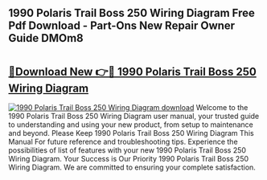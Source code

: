 ## 1990 Polaris Trail Boss 250 Wiring Diagram Free Pdf Download - Part-Ons New Repair Owner Guide DMOm8

# <h2><a href="http://dfke5yq.blite.top/?on=1990+Polaris+Trail+Boss+250+Wiring+Diagram">🔗Download New 👉🔴 1990 Polaris Trail Boss 250 Wiring Diagram</a></h2>

[![1990 Polaris Trail Boss 250 Wiring Diagram download](https://i.imgur.com/lujVjoI.png)](http://dfke5yq.blite.top/?on=1990+Polaris+Trail+Boss+250+Wiring+Diagram)
Welcome to the 1990 Polaris Trail Boss 250 Wiring Diagram user manual, your trusted guide to understanding and using your new product, from setup to maintenance and beyond. Please Keep 1990 Polaris Trail Boss 250 Wiring Diagram This Manual For future reference and troubleshooting tips. Experience the possibilities of list of features with your new 1990 Polaris Trail Boss 250 Wiring Diagram. Your Success is Our Priority 1990 Polaris Trail Boss 250 Wiring Diagram. We are committed to ensuring your complete satisfaction.
